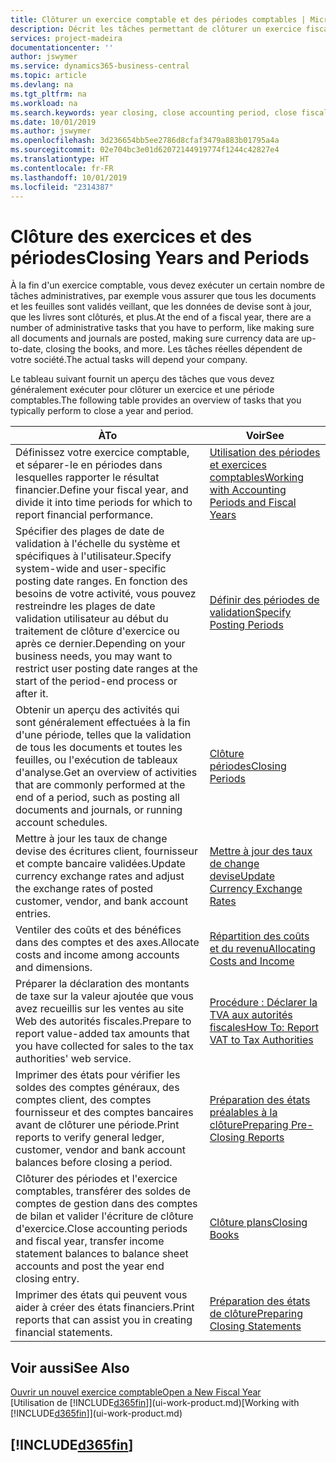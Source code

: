 ```yaml
---
title: Clôturer un exercice comptable et des périodes comptables | Microsoft Docs
description: Décrit les tâches permettant de clôturer un exercice fiscal ou une période comptable, par exemple, en vérifiant que les documents et les feuilles sont validés et en vérifiant les soldes bancaires.
services: project-madeira
documentationcenter: ''
author: jswymer
ms.service: dynamics365-business-central
ms.topic: article
ms.devlang: na
ms.tgt_pltfrm: na
ms.workload: na
ms.search.keywords: year closing, close accounting period, close fiscal year, bank account detailed trial balance
ms.date: 10/01/2019
ms.author: jswymer
ms.openlocfilehash: 3d236654bb5ee2786d8cfaf3479a883b01795a4a
ms.sourcegitcommit: 02e704bc3e01d62072144919774f1244c42827e4
ms.translationtype: HT
ms.contentlocale: fr-FR
ms.lasthandoff: 10/01/2019
ms.locfileid: "2314387"
---
```

# <a name="closing-years-and-periods"></a><span data-ttu-id="f559a-103">Clôture des exercices et des périodes</span><span class="sxs-lookup"><span data-stu-id="f559a-103">Closing Years and Periods</span></span>
<span data-ttu-id="f559a-104">À la fin d'un exercice comptable, vous devez exécuter un certain nombre de tâches administratives, par exemple vous assurer que tous les documents et les feuilles sont validés veillant, que les données de devise sont à jour, que les livres sont clôturés, et plus.</span><span class="sxs-lookup"><span data-stu-id="f559a-104">At the end of a fiscal year, there are a number of administrative tasks that you have to perform, like making sure all documents and journals are posted, making sure currency data are up-to-date, closing the books, and more.</span></span> <span data-ttu-id="f559a-105">Les tâches réelles dépendent de votre société.</span><span class="sxs-lookup"><span data-stu-id="f559a-105">The actual tasks will depend your company.</span></span>

<span data-ttu-id="f559a-106">Le tableau suivant fournit un aperçu des tâches que vous devez généralement exécuter pour clôturer un exercice et une période comptables.</span><span class="sxs-lookup"><span data-stu-id="f559a-106">The following table provides an overview of tasks that you typically perform to close a year and period.</span></span>

| <span data-ttu-id="f559a-107">À</span><span class="sxs-lookup"><span data-stu-id="f559a-107">To</span></span> | <span data-ttu-id="f559a-108">Voir</span><span class="sxs-lookup"><span data-stu-id="f559a-108">See</span></span> |
| --- | --- |
| <span data-ttu-id="f559a-109">Définissez votre exercice comptable, et séparer-le en périodes dans lesquelles rapporter le résultat financier.</span><span class="sxs-lookup"><span data-stu-id="f559a-109">Define your fiscal year, and divide it into time periods for which to report financial performance.</span></span> | [<span data-ttu-id="f559a-110">Utilisation des périodes et exercices comptables</span><span class="sxs-lookup"><span data-stu-id="f559a-110">Working with Accounting Periods and Fiscal Years</span></span>](finance-accounting-periods-and-fiscal-years.md)|
| <span data-ttu-id="f559a-111">Spécifier des plages de date de validation à l'échelle du système et spécifiques à l'utilisateur.</span><span class="sxs-lookup"><span data-stu-id="f559a-111">Specify system-wide and user-specific posting date ranges.</span></span> <span data-ttu-id="f559a-112">En fonction des besoins de votre activité, vous pouvez restreindre les plages de date validation utilisateur au début du traitement de clôture d'exercice ou après ce dernier.</span><span class="sxs-lookup"><span data-stu-id="f559a-112">Depending on your business needs, you may want to restrict user posting date ranges at the start of the period-end process or after it.</span></span> |[<span data-ttu-id="f559a-113">Définir des périodes de validation</span><span class="sxs-lookup"><span data-stu-id="f559a-113">Specify Posting Periods</span></span>](finance-how-specify-posting-periods.md) |
| <span data-ttu-id="f559a-114">Obtenir un aperçu des activités qui sont généralement effectuées à la fin d'une période, telles que la validation de tous les documents et toutes les feuilles, ou l'exécution de tableaux d'analyse.</span><span class="sxs-lookup"><span data-stu-id="f559a-114">Get an overview of activities that are commonly performed at the end of a period, such as posting all documents and journals, or running account schedules.</span></span> |[<span data-ttu-id="f559a-115">Clôture périodes</span><span class="sxs-lookup"><span data-stu-id="f559a-115">Closing Periods</span></span>](year-how-complete-period-end-processes.md) |
| <span data-ttu-id="f559a-116">Mettre à jour les taux de change devise des écritures client, fournisseur et compte bancaire validées.</span><span class="sxs-lookup"><span data-stu-id="f559a-116">Update currency exchange rates and adjust the exchange rates of posted customer, vendor, and bank account entries.</span></span> |[<span data-ttu-id="f559a-117">Mettre à jour des taux de change devise</span><span class="sxs-lookup"><span data-stu-id="f559a-117">Update Currency Exchange Rates</span></span>](finance-how-update-currencies.md) |
| <span data-ttu-id="f559a-118">Ventiler des coûts et des bénéfices dans des comptes et des axes.</span><span class="sxs-lookup"><span data-stu-id="f559a-118">Allocate costs and income among accounts and dimensions.</span></span> |[<span data-ttu-id="f559a-119">Répartition des coûts et du revenu</span><span class="sxs-lookup"><span data-stu-id="f559a-119">Allocating Costs and Income</span></span>](year-allocate-costs-income.md) |
| <span data-ttu-id="f559a-120">Préparer la déclaration des montants de taxe sur la valeur ajoutée que vous avez recueillis sur les ventes au site Web des autorités fiscales.</span><span class="sxs-lookup"><span data-stu-id="f559a-120">Prepare to report value-added tax amounts that you have collected for sales to the tax authorities' web service.</span></span> |[<span data-ttu-id="f559a-121">Procédure : Déclarer la TVA aux autorités fiscales</span><span class="sxs-lookup"><span data-stu-id="f559a-121">How To: Report VAT to Tax Authorities</span></span>](finance-how-report-vat.md)|
| <span data-ttu-id="f559a-122">Imprimer des états pour vérifier les soldes des comptes généraux, des comptes client, des comptes fournisseur et des comptes bancaires avant de clôturer une période.</span><span class="sxs-lookup"><span data-stu-id="f559a-122">Print reports to verify general ledger, customer, vendor and bank account balances before closing a period.</span></span> |[<span data-ttu-id="f559a-123">Préparation des états préalables à la clôture</span><span class="sxs-lookup"><span data-stu-id="f559a-123">Preparing Pre-Closing Reports</span></span>](year-prepare-preclose-reports.md) |
| <span data-ttu-id="f559a-124">Clôturer des périodes et l'exercice comptables, transférer des soldes de comptes de gestion dans des comptes de bilan et valider l'écriture de clôture d'exercice.</span><span class="sxs-lookup"><span data-stu-id="f559a-124">Close accounting periods and fiscal year, transfer income statement balances to balance sheet accounts and post the year end closing entry.</span></span> |[<span data-ttu-id="f559a-125">Clôture plans</span><span class="sxs-lookup"><span data-stu-id="f559a-125">Closing Books</span></span>](year-close-books.md) |
| <span data-ttu-id="f559a-126">Imprimer des états qui peuvent vous aider à créer des états financiers.</span><span class="sxs-lookup"><span data-stu-id="f559a-126">Print reports that can assist you in creating financial statements.</span></span> |[<span data-ttu-id="f559a-127">Préparation des états de clôture</span><span class="sxs-lookup"><span data-stu-id="f559a-127">Preparing Closing Statements</span></span>](year-prepare-close-statement.md) |

## <a name="see-also"></a><span data-ttu-id="f559a-128">Voir aussi</span><span class="sxs-lookup"><span data-stu-id="f559a-128">See Also</span></span>
[<span data-ttu-id="f559a-129">Ouvrir un nouvel exercice comptable</span><span class="sxs-lookup"><span data-stu-id="f559a-129">Open a New Fiscal Year</span></span>](finance-how-open-new-fiscal-year.md)  
<span data-ttu-id="f559a-130">[Utilisation de [!INCLUDE[d365fin](includes/d365fin_md.md)]](ui-work-product.md)</span><span class="sxs-lookup"><span data-stu-id="f559a-130">[Working with [!INCLUDE[d365fin](includes/d365fin_md.md)]](ui-work-product.md)</span></span>

## [!INCLUDE[d365fin](includes/free_trial_md.md)]  
 
